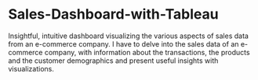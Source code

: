 # Sales-Dashboard-with-Tableau
Insightful, intuitive dashboard visualizing the various aspects of sales data from an e-commerce company. I have to delve into the sales data of an e-commerce company, with information about the transactions, the products and the customer demographics and present useful insights with visualizations.

